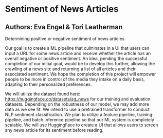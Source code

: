 # Sentiment of News Articles
## Authors: Eva Engel & Tori Leatherman
Determining positive or negative sentiment of news articles.

Our goal is to create a ML pipeline that culminates in a UI that users can input a URL for some news article and receive whether the article has an overall negative or positive sentiment. An idea, pending the successful completion of our initial goal, would be to develop this further, allowing the crawling of a news site and returning a list of all articles and their associated sentiment. We hope the completion of this project will empower people to be more in control of the media they intake on a daily basis, adapting to their personalized preferences.

We will utilize the dataset found here: https://huggingface.co/datasets/ag_news for our training and evaluation datasets. Depending on the robustness of our model, we may add more data as we see fit. We intend to use a pretrained transformer to conduct NLP sentiment classification. We plan to utilize a feature pipeline, training pipeline, and batch inference pipeline so that our ML system is completely scalable. We will use HuggingFace to create a UI that allows users to screen any news article for its sentiment before reading. 
